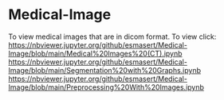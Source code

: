# Medical-Image

To view medical images that are in dicom format. 
To view click: 
https://nbviewer.jupyter.org/github/esmasert/Medical-Image/blob/main/Medical%20Images%20(CT).ipynb 
https://nbviewer.jupyter.org/github/esmasert/Medical-Image/blob/main/Segmentation%20with%20Graphs.ipynb
https://nbviewer.jupyter.org/github/esmasert/Medical-Image/blob/main/Preprocessing%20With%20Images.ipynb
